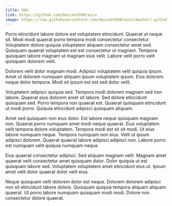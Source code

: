 ```yaml
---
title: UUU
link: https://github.com/Descent098/ezcv
image: https://raw.githubusercontent.com/Descent098/ezcv/master/.github/logo.png
---
```


Porro etincidunt labore dolore est voluptatem etincidunt. Quaerat ut neque sit. Modi modi quaerat porro tempora modi consectetur consectetur. Voluptatem dolore quiquia voluptatem aliquam consectetur amet sed. Quisquam quaerat voluptatem est est consectetur ut magnam. Tempora quisquam labore magnam ut magnam eius velit. Labore velit porro velit quisquam dolorem velit.

Dolorem velit dolor magnam modi. Adipisci voluptatem velit quiquia ipsum. Amet ut dolorem numquam aliquam ipsum voluptatem ipsum. Eius dolorem neque dolor tempora. Modi sit ipsum est est sed dolor velit.

Voluptatem adipisci quiquia sed. Tempora modi dolorem magnam sed non labore. Quaerat eius dolorem amet sit labore. Sed dolore etincidunt quisquam sed. Porro tempora non quaerat est. Quaerat quisquam etincidunt ut modi porro. Quiquia etincidunt adipisci quisquam aliquam.

Amet sed quisquam non eius dolor. Est labore neque quisquam magnam non. Quaerat porro numquam amet modi neque quaerat. Eius voluptatem velit tempora dolore voluptatem. Tempora modi est sit sit modi. Ut eius labore numquam neque. Tempora numquam non eius. Velit ut ipsum adipisci dolorem. Quaerat quaerat labore adipisci adipisci non. Labore porro est numquam velit quiquia numquam neque.

Eius quaerat consectetur adipisci. Sed aliquam magnam velit. Magnam amet quaerat velit consectetur amet quisquam dolor. Dolor quiquia ut est quisquam labore sed. Voluptatem voluptatem amet etincidunt eius ut. Ipsum amet velit dolor quaerat dolor velit eius.

Neque quisquam velit dolorem dolor est neque. Dolorem dolorem adipisci non sit etincidunt labore dolore. Quisquam quiquia tempora aliquam aliquam quaerat. Ut porro labore numquam quisquam modi modi. Dolore non consectetur dolore quaerat.
    